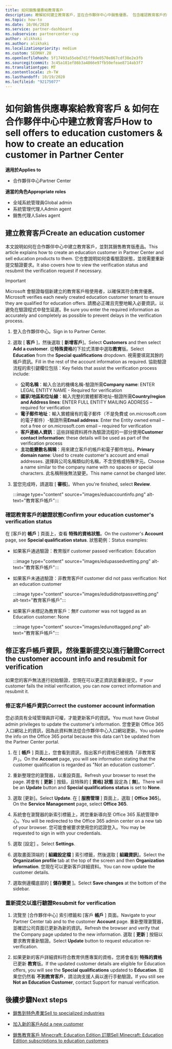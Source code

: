 ```yaml
---
title: 如何銷售優惠給教育客戶
description: 瞭解如何建立教育客戶，並在合作夥伴中心中銷售優惠。 包含確認教育客戶的驗證狀態。
ms.topic: how-to
ms.date: 10/06/2020
ms.service: partner-dashboard
ms.subservice: partnercenter-csp
author: alikhaki
ms.author: alikhaki
ms.localizationpriority: medium
ms.custom: SEOMAY.20
ms.openlocfilehash: 5f17493a55ebd7d1ff9de0570e867cdf38e2e3fb
ms.sourcegitcommit: 3c45a181ef86b3a4866e97fb50efeae8714ab3f7
ms.translationtype: MT
ms.contentlocale: zh-TW
ms.lasthandoff: 10/19/2020
ms.locfileid: "92175077"
---
```

# <a name="how-to-sell-offers-to-education-customers--how-to-create-an-education-customer-in-partner-center"></a><span data-ttu-id="c69a9-104">如何銷售供應專案給教育客戶 & 如何在合作夥伴中心中建立教育客戶</span><span class="sxs-lookup"><span data-stu-id="c69a9-104">How to sell offers to education customers & how to create an education customer in Partner Center</span></span>

<span data-ttu-id="c69a9-105">**適用於**</span><span class="sxs-lookup"><span data-stu-id="c69a9-105">**Applies to**</span></span>

- <span data-ttu-id="c69a9-106">合作夥伴中心</span><span class="sxs-lookup"><span data-stu-id="c69a9-106">Partner Center</span></span>

<span data-ttu-id="c69a9-107">**適當的角色**</span><span class="sxs-lookup"><span data-stu-id="c69a9-107">**Appropriate roles**</span></span>

- <span data-ttu-id="c69a9-108">全域系統管理員</span><span class="sxs-lookup"><span data-stu-id="c69a9-108">Global admin</span></span>
- <span data-ttu-id="c69a9-109">系統管理代理人</span><span class="sxs-lookup"><span data-stu-id="c69a9-109">Admin agent</span></span>
- <span data-ttu-id="c69a9-110">銷售代理人</span><span class="sxs-lookup"><span data-stu-id="c69a9-110">Sales agent</span></span>

## <a name="create-an-education-customer"></a><span data-ttu-id="c69a9-111">建立教育客戶</span><span class="sxs-lookup"><span data-stu-id="c69a9-111">Create an education customer</span></span>

<span data-ttu-id="c69a9-112">本文說明如何在合作夥伴中心中建立教育客戶，並對其銷售教育版產品。</span><span class="sxs-lookup"><span data-stu-id="c69a9-112">This article explains how to create an education customer in Partner Center and sell education products to them.</span></span> <span data-ttu-id="c69a9-113">它也會說明如何查看驗證狀態，並視需要重新提交驗證要求。</span><span class="sxs-lookup"><span data-stu-id="c69a9-113">It also covers how to view the verification status and resubmit the verification request if necessary.</span></span>

> [!IMPORTANT]
> <span data-ttu-id="c69a9-114">Microsoft 會驗證每個新建立的教育客戶租使用者，以確保其符合教育優惠。</span><span class="sxs-lookup"><span data-stu-id="c69a9-114">Microsoft verifies each newly created education customer tenant to ensure they are qualified for education offers.</span></span>  <span data-ttu-id="c69a9-115">請務必正確且完整地輸入必要資訊，以避免在驗證程式中發生延遲。</span><span class="sxs-lookup"><span data-stu-id="c69a9-115">Be sure you enter the required information as accurately and completely as possible to prevent delays in the verification process.</span></span>

1. <span data-ttu-id="c69a9-116">登入合作夥伴中心。</span><span class="sxs-lookup"><span data-stu-id="c69a9-116">Sign in to Partner Center.</span></span>

2. <span data-ttu-id="c69a9-117">選取 [ **客戶** ]，然後選取 [ **新增客戶**]。</span><span class="sxs-lookup"><span data-stu-id="c69a9-117">Select **Customers** and then select **Add a customer**.</span></span> <span data-ttu-id="c69a9-118">從**特殊資格**的下拉式清單中選取**教育**版。</span><span class="sxs-lookup"><span data-stu-id="c69a9-118">Select **Education** from the **Special qualifications** dropdown.</span></span>  <span data-ttu-id="c69a9-119">視需要填寫其餘的帳戶資訊。</span><span class="sxs-lookup"><span data-stu-id="c69a9-119">Fill in the rest of the account information as required.</span></span>  <span data-ttu-id="c69a9-120">協助驗證流程的索引鍵欄位包括：</span><span class="sxs-lookup"><span data-stu-id="c69a9-120">Key fields that assist the verification process include:</span></span>

   - <span data-ttu-id="c69a9-121">**公司名稱**：輸入合法的機構名稱-驗證所需</span><span class="sxs-lookup"><span data-stu-id="c69a9-121">**Company name**: ENTER LEGAL ENTITY NAME - Required for verification</span></span>
   - <span data-ttu-id="c69a9-122">**國家/地區和位址線**：輸入完整的實體郵寄地址–驗證所需</span><span class="sxs-lookup"><span data-stu-id="c69a9-122">**Country/region and Address lines**: ENTER FULL ENTITY MAILING ADDRESS – required for verification</span></span>
   - <span data-ttu-id="c69a9-123">**電子郵件地址**：輸入實體擁有的電子郵件（不是免費或 on.microsoft.com 的電子郵件）-驗證所需</span><span class="sxs-lookup"><span data-stu-id="c69a9-123">**Email address**:  Enter the Entity owned email – not a free or on.microsoft.com email – required for verification</span></span>
   - <span data-ttu-id="c69a9-124">**客戶連絡人資訊**：這些詳細資料將作為驗證流程的一部分使用</span><span class="sxs-lookup"><span data-stu-id="c69a9-124">**Customer contact information**: these details will be used as part of the verification process</span></span>
   - <span data-ttu-id="c69a9-125">**主功能變數名稱稱**：用來建立客戶的帳戶和電子郵件地址。</span><span class="sxs-lookup"><span data-stu-id="c69a9-125">**Primary domain name**:  Used to create customer's account and email addresses.</span></span>  <span data-ttu-id="c69a9-126">選擇與公司名稱類似的名稱，不含空格或特殊字元。</span><span class="sxs-lookup"><span data-stu-id="c69a9-126">Choose a name similar to the company name with no spaces or special characters.</span></span>  <span data-ttu-id="c69a9-127">此名稱稍後無法變更。</span><span class="sxs-lookup"><span data-stu-id="c69a9-127">This name cannot be changed later.</span></span>

3. <span data-ttu-id="c69a9-128">當您完成時，請選取 [ **審核**]。</span><span class="sxs-lookup"><span data-stu-id="c69a9-128">When you're finished, select **Review**.</span></span>

   :::image type="content" source="images/eduaccountinfo.png" alt-text="教育客戶帳戶":::

### <a name="confirm-your-education-customers-verification-status"></a><span data-ttu-id="c69a9-130">確認教育客戶的驗證狀態</span><span class="sxs-lookup"><span data-stu-id="c69a9-130">Confirm your education customer's verification status</span></span>

<span data-ttu-id="c69a9-131">在 [客戶的 **帳戶** ] 頁面上，查看 **特殊的資格狀態**。</span><span class="sxs-lookup"><span data-stu-id="c69a9-131">On the customer's **Account** page, see **Special qualification status**.</span></span>
<span data-ttu-id="c69a9-132">狀態範例：</span><span class="sxs-lookup"><span data-stu-id="c69a9-132">Status examples:</span></span>

- <span data-ttu-id="c69a9-133">如果客戶通過驗證：教育版</span><span class="sxs-lookup"><span data-stu-id="c69a9-133">If customer passed verification:  Education</span></span>

   :::image type="content" source="images/edupassedvetting.png" alt-text="教育客戶帳戶":::

- <span data-ttu-id="c69a9-135">如果客戶未通過驗證：非教育客戶</span><span class="sxs-lookup"><span data-stu-id="c69a9-135">If customer did not pass verification:  Not an education customer</span></span>

   :::image type="content" source="images/edudidnotpassvetting.png" alt-text="教育客戶帳戶":::

- <span data-ttu-id="c69a9-137">如果客戶未標記為教育客戶：無</span><span class="sxs-lookup"><span data-stu-id="c69a9-137">If customer was not tagged as an Education customer:  None</span></span>

   :::image type="content" source="images/edunottagged.png" alt-text="教育客戶帳戶":::

## <a name="correct-the-customer-account-info-and-resubmit-for-verification"></a><span data-ttu-id="c69a9-139">修正客戶帳戶資訊，然後重新提交以進行驗證</span><span class="sxs-lookup"><span data-stu-id="c69a9-139">Correct the customer account info and resubmit for verification</span></span>

<span data-ttu-id="c69a9-140">如果您的客戶無法進行初始驗證，您現在可以更正資訊並重新提交。</span><span class="sxs-lookup"><span data-stu-id="c69a9-140">If your customer fails the initial verification, you can now correct information and resubmit it.</span></span>

### <a name="correct-the-customer-account-information"></a><span data-ttu-id="c69a9-141">修正客戶帳戶資訊</span><span class="sxs-lookup"><span data-stu-id="c69a9-141">Correct the customer account information</span></span>

<span data-ttu-id="c69a9-142">您必須具有全域管理員許可權，才能更新客戶的資訊。</span><span class="sxs-lookup"><span data-stu-id="c69a9-142">You must have Global admin privileges to update the customer's information.</span></span> <span data-ttu-id="c69a9-143">您會更新 Office 365 入口網站上的資訊，因為此資料無法從合作夥伴中心入口網站更新。</span><span class="sxs-lookup"><span data-stu-id="c69a9-143">You update the info on the Office 365 portal because this data can't be updated from the Partner Center portal.</span></span>

1. <span data-ttu-id="c69a9-144">在 [ **帳戶** ] 頁面上，您會看到資訊，指出客戶的資格已被視為「非教育客戶」。</span><span class="sxs-lookup"><span data-stu-id="c69a9-144">On the **Account** page, you will see information stating that the customer qualification is regarded as "Not an education customer".</span></span>

2. <span data-ttu-id="c69a9-145">重新整理您的瀏覽器，以重設頁面。</span><span class="sxs-lookup"><span data-stu-id="c69a9-145">Refresh your browser to reset the page.</span></span> <span data-ttu-id="c69a9-146">將會有 [ **更新** ] 按鈕，且特殊的 [ **資格] 狀態** 設定為 [ **無**]。</span><span class="sxs-lookup"><span data-stu-id="c69a9-146">There will be an **Update** button and **Special qualifications status** is set to **None**.</span></span>

3. <span data-ttu-id="c69a9-147">選取 [更新]。</span><span class="sxs-lookup"><span data-stu-id="c69a9-147">Select **Update**.</span></span> <span data-ttu-id="c69a9-148">在 [ **服務管理** ] 頁面上，選取 [ **Office 365**]。</span><span class="sxs-lookup"><span data-stu-id="c69a9-148">On the **Service Management** page, select **Office 365**.</span></span>

4. <span data-ttu-id="c69a9-149">系統會在瀏覽器的新索引標籤上，將您重新導向至 Office 365 系統管理中心。</span><span class="sxs-lookup"><span data-stu-id="c69a9-149">You will be redirected to the Office 365 admin center on a new tab of your browser.</span></span> <span data-ttu-id="c69a9-150">您可能會被要求使用您的認證登入。</span><span class="sxs-lookup"><span data-stu-id="c69a9-150">You may be requested to sign in with your credentials.</span></span>

5. <span data-ttu-id="c69a9-151">選取 [設定]  。</span><span class="sxs-lookup"><span data-stu-id="c69a9-151">Select **Settings**.</span></span>

6. <span data-ttu-id="c69a9-152">選取畫面頂端的 [ **組織設定檔** ] 索引標籤，然後選取 [ **組織資訊**]。</span><span class="sxs-lookup"><span data-stu-id="c69a9-152">Select the **Organization profile** tab at the top of the screen and then **Organization information**.</span></span> <span data-ttu-id="c69a9-153">您現在可以更新客戶詳細資料。</span><span class="sxs-lookup"><span data-stu-id="c69a9-153">You can now update the customer details.</span></span>

7. <span data-ttu-id="c69a9-154">選取側邊欄底部的 [ **儲存變更** ]。</span><span class="sxs-lookup"><span data-stu-id="c69a9-154">Select **Save changes** at the bottom of the sidebar.</span></span>  

### <a name="resubmit-for-verification"></a><span data-ttu-id="c69a9-155">重新提交以進行驗證</span><span class="sxs-lookup"><span data-stu-id="c69a9-155">Resubmit for verification</span></span>

1. <span data-ttu-id="c69a9-156">流覽至 [合作夥伴中心] 索引標籤和 [客戶 **帳戶** ] 頁面。</span><span class="sxs-lookup"><span data-stu-id="c69a9-156">Navigate to your Partner Center tab and to the customer **Account** page.</span></span> <span data-ttu-id="c69a9-157">重新整理瀏覽器，並確認公司頁面已更新為新的資訊。</span><span class="sxs-lookup"><span data-stu-id="c69a9-157">Refresh the browser and verify that the Company page updated to the new information.</span></span> <span data-ttu-id="c69a9-158">選取 [ **更新** ] 按鈕以要求教育重新驗證。</span><span class="sxs-lookup"><span data-stu-id="c69a9-158">Select **Update** button to request education re-verification.</span></span>

2. <span data-ttu-id="c69a9-159">如果更新的客戶詳細資料符合教育供應專案的資格，您將會看到 **特殊的資格** 已更新 **教育**版。</span><span class="sxs-lookup"><span data-stu-id="c69a9-159">If the updated customer details are eligible for Education offers, you will see the **Special qualifications** updated to **Education**.</span></span> <span data-ttu-id="c69a9-160">如果您仍然看 **不到教育客戶**，請洽詢支援人員以進行手動驗證。</span><span class="sxs-lookup"><span data-stu-id="c69a9-160">If you still see **Not an Education Customer**, contact Support for manual verification.</span></span>

## <a name="next-steps"></a><span data-ttu-id="c69a9-161">後續步驟</span><span class="sxs-lookup"><span data-stu-id="c69a9-161">Next steps</span></span>

- [<span data-ttu-id="c69a9-162">銷售到特色產業</span><span class="sxs-lookup"><span data-stu-id="c69a9-162">Sell to specialized industries</span></span>](get-special-pricing-for-offers.md)

- [<span data-ttu-id="c69a9-163">加入新的客戶</span><span class="sxs-lookup"><span data-stu-id="c69a9-163">Add a new customer</span></span>](add-a-new-customer.md)

- [<span data-ttu-id="c69a9-164">銷售教育客戶 Minecraft: Education Edition 訂閱</span><span class="sxs-lookup"><span data-stu-id="c69a9-164">Sell Minecraft: Education Edition subscriptions to education customers</span></span>](minecraft-subscriptions.md)
